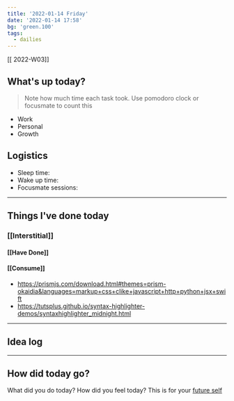 ```yaml
---
title: '2022-01-14 Friday'
date: '2022-01-14 17:58'
bg: 'green.100' 
tags:
  - dailies
---
```


[[ 2022-W03]]
## What's up today?
> Note how much time each task took. Use pomodoro clock or focusmate to count this
- Work
- Personal
- Growth

## Logistics
- Sleep time:
- Wake up time:
- Focusmate sessions: 

___________________________
## Things I've done today

### [[Interstitial]]

#### [[Have Done]]

#### [[Consume]]
- https://prismjs.com/download.html#themes=prism-okaidia&languages=markup+css+clike+javascript+http+python+jsx+swift
- https://tutsplus.github.io/syntax-highlighter-demos/syntaxhighlighter_midnight.html
___________________________

## Idea log

___________________________
## How did today go?
What did you do today? How did you feel today? This is for your [future self](https://sive.rs/dj)